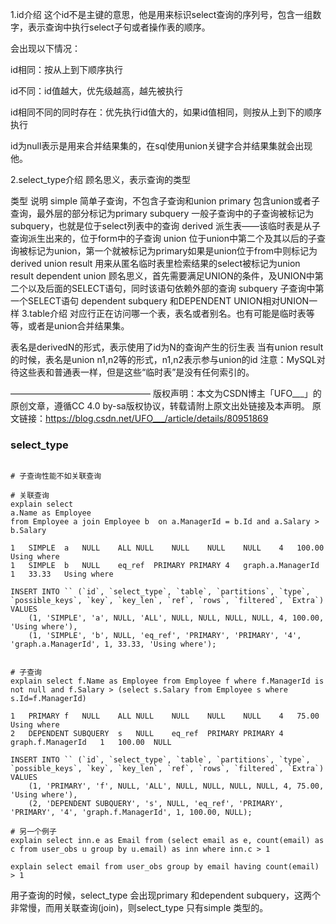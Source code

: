 1.id介绍
这个id不是主键的意思，他是用来标识select查询的序列号，包含一组数字，表示查询中执行select子句或者操作表的顺序。

会出现以下情况：

id相同：按从上到下顺序执行

id不同：id值越大，优先级越高，越先被执行

id相同不同的同时存在：优先执行id值大的，如果id值相同，则按从上到下的顺序执行

id为null表示是用来合并结果集的，在sql使用union关键字合并结果集就会出现他。

2.select_type介绍
顾名思义，表示查询的类型

类型	说明
simple	简单子查询，不包含子查询和union
primary	包含union或者子查询，最外层的部分标记为primary
subquery	一般子查询中的子查询被标记为subquery，也就是位于select列表中的查询
derived	派生表——该临时表是从子查询派生出来的，位于form中的子查询
union	位于union中第二个及其以后的子查询被标记为union，第一个就被标记为primary如果是union位于from中则标记为derived
union result	用来从匿名临时表里检索结果的select被标记为union result
dependent union	顾名思义，首先需要满足UNION的条件，及UNION中第二个以及后面的SELECT语句，同时该语句依赖外部的查询
subquery	子查询中第一个SELECT语句
dependent subquery	和DEPENDENT UNION相对UNION一样
3.table介绍
对应行正在访问哪一个表，表名或者别名。也有可能是临时表等等，或者是union合并结果集。

表名是derivedN的形式，表示使用了id为N的查询产生的衍生表
当有union result的时候，表名是union n1,n2等的形式，n1,n2表示参与union的id
注意：MySQL对待这些表和普通表一样，但是这些“临时表”是没有任何索引的。


 ———————————————— 
版权声明：本文为CSDN博主「UFO___」的原创文章，遵循CC 4.0 by-sa版权协议，转载请附上原文出处链接及本声明。
原文链接：https://blog.csdn.net/UFO___/article/details/80951869

### select_type 

```mysql

# 子查询性能不如关联查询

# 关联查询
explain select 
a.Name as Employee 
from Employee a join Employee b  on a.ManagerId = b.Id and a.Salary > b.Salary

1	SIMPLE	a	NULL	ALL	NULL	NULL	NULL	NULL	4	100.00	Using where
1	SIMPLE	b	NULL	eq_ref	PRIMARY	PRIMARY	4	graph.a.ManagerId	1	33.33	Using where

INSERT INTO `` (`id`, `select_type`, `table`, `partitions`, `type`, `possible_keys`, `key`, `key_len`, `ref`, `rows`, `filtered`, `Extra`)
VALUES
	(1, 'SIMPLE', 'a', NULL, 'ALL', NULL, NULL, NULL, NULL, 4, 100.00, 'Using where'),
	(1, 'SIMPLE', 'b', NULL, 'eq_ref', 'PRIMARY', 'PRIMARY', '4', 'graph.a.ManagerId', 1, 33.33, 'Using where');


# 子查询
explain select f.Name as Employee from Employee f where f.ManagerId is not null and f.Salary > (select s.Salary from Employee s where s.Id=f.ManagerId)

1	PRIMARY	f	NULL	ALL	NULL	NULL	NULL	NULL	4	75.00	Using where
2	DEPENDENT SUBQUERY	s	NULL	eq_ref	PRIMARY	PRIMARY	4	graph.f.ManagerId	1	100.00	NULL

INSERT INTO `` (`id`, `select_type`, `table`, `partitions`, `type`, `possible_keys`, `key`, `key_len`, `ref`, `rows`, `filtered`, `Extra`)
VALUES
	(1, 'PRIMARY', 'f', NULL, 'ALL', NULL, NULL, NULL, NULL, 4, 75.00, 'Using where'),
	(2, 'DEPENDENT SUBQUERY', 's', NULL, 'eq_ref', 'PRIMARY', 'PRIMARY', '4', 'graph.f.ManagerId', 1, 100.00, NULL);

# 另一个例子
explain select inn.e as Email from (select email as e, count(email) as c from user_obs u group by u.email) as inn where inn.c > 1

explain select email from user_obs group by email having count(email) > 1

```

用子查询的时候，select_type 会出现primary 和dependent subquery，这两个非常慢，而用关联查询(join)，则select_type 只有simple 类型的。
